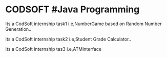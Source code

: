 # CODSOFT #Java Programming
Its a CodSoft internship task1 i.e,NumberGame based on Random Number Generation..

Its a CodSoft internship task2 i.e,Student Grade Calculator..

Its a CodSoft internship tas3 i.e,ATMinterface
